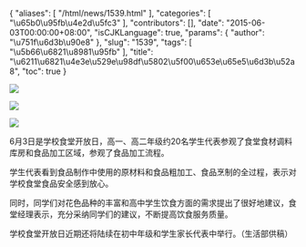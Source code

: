 {
    "aliases": [
        "/html/news/1539.html"
    ],
    "categories": [
        "\u65b0\u95fb\u4e2d\u5fc3"
    ],
    "contributors": [],
    "date": "2015-06-03T00:00:00+08:00",
    "isCJKLanguage": true,
    "params": {
        "author": "\u751f\u6d3b\u90e8"
    },
    "slug": "1539",
    "tags": [
        "\u5b66\u6821\u8981\u95fb"
    ],
    "title": "\u6211\u6821\u4e3e\u529e\u98df\u5802\u5f00\u653e\u65e5\u6d3b\u52a8",
    "toc": true
}

![](https://cdn.tfls.online/mirror/full/3507293d804afa492d4571a70a95b51c34641464.jpg)




![](https://cdn.tfls.online/mirror/full/e6f9c9cda68f1ee58f540b92a0ae2986710e0bfa.jpg)




![](https://cdn.tfls.online/mirror/full/c55144b418f099912b1c019e524d4619e271fa38.jpg)




  





6月3日是学校食堂开放日，高一、高二年级约20名学生代表参观了食堂食材调料库房和食品加工区域，参观了食品加工流程。




学生代表看到食品制作中使用的原材料和食品粗加工、食品烹制的全过程，表示对学校食堂食品安全感到放心。




同时，同学们对花色品种的丰富和高中学生饮食方面的需求提出了很好地建议，食堂经理表示，充分采纳同学们的建议，不断提高饮食服务质量。




学校食堂开放日近期还将陆续在初中年级和学生家长代表中举行。（生活部供稿）




  



